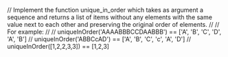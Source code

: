 // Implement the function unique_in_order which takes as argument a sequence and returns a list of items without any elements with the same value next to each other and preserving the original order of elements.
//
// For example:
//
// uniqueInOrder('AAAABBBCCDAABBB') == ['A', 'B', 'C', 'D', 'A', 'B']
// uniqueInOrder('ABBCcAD')         == ['A', 'B', 'C', 'c', 'A', 'D']
// uniqueInOrder([1,2,2,3,3])       == [1,2,3]
